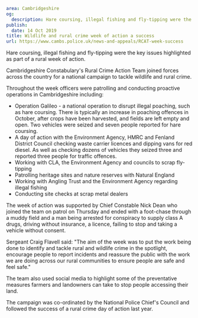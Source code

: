 ```yaml
area: Cambridgeshire
og:
  description: Hare coursing, illegal fishing and fly-tipping were the key issues highlighted as part of a rural week of action.
publish:
  date: 14 Oct 2019
title: Wildlife and rural crime week of action a success
url: https://www.cambs.police.uk/news-and-appeals/RCAT-week-success
```

Hare coursing, illegal fishing and fly-tipping were the key issues highlighted as part of a rural week of action.

Cambridgeshire Constabulary's Rural Crime Action Team joined forces across the country for a national campaign to tackle wildlife and rural crime.

Throughout the week officers were patrolling and conducting proactive operations in Cambridgeshire including:

 * Operation Galileo - a national operation to disrupt illegal poaching, such as hare coursing. There is typically an increase in poaching offences in October, after crops have been harvested, and fields are left empty and open. Two vehicles were seized and seven people reported for hare coursing.
 * A day of action with the Environment Agency, HMRC and Fenland District Council checking waste carrier licences and dipping vans for red diesel. As well as checking dozens of vehicles they seized three and reported three people for traffic offences.
 * Working with CLA, the Environment Agency and councils to scrap fly-tipping
 * Patrolling heritage sites and nature reserves with Natural England
 * Working with Angling Trust and the Environment Agency regarding illegal fishing
 * Conducting site checks at scrap metal dealers

The week of action was supported by Chief Constable Nick Dean who joined the team on patrol on Thursday and ended with a foot-chase through a muddy field and a man being arrested for conspiracy to supply class A drugs, driving without insurance, a licence, failing to stop and taking a vehicle without consent.

Sergeant Craig Flavell said: "The aim of the week was to put the work being done to identify and tackle rural and wildlife crime in the spotlight, encourage people to report incidents and reassure the public with the work we are doing across our rural communities to ensure people are safe and feel safe."

The team also used social media to highlight some of the preventative measures farmers and landowners can take to stop people accessing their land.

The campaign was co-ordinated by the National Police Chief's Council and followed the success of a rural crime day of action last year.
